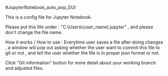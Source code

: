 #JupyterNotebook_auto_pop_GUI

This is a config file for Jupyter Notebook.

Please put this file under : "C:\Users\\(user_name)\.jupyter" , and please don't change the file name.

How it works / How to use :
Everytime user saves a file after doing changes , a window will pop out asking whether the user want to commit this file to git or not ,
and tell the user whether the file is in proper json format or not.

Click "Git information" button for more detail about your working branch and adjusted files.
